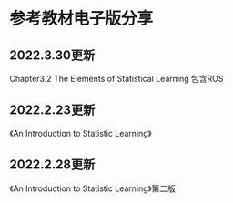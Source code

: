 # 参考教材电子版分享

## 2022.3.30更新

Chapter3.2 The Elements of Statistical Learning 包含ROS


## 2022.2.23更新

《An Introduction to Statistic Learning》

## 2022.2.28更新

《An Introduction to Statistic Learning》第二版
